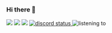 ### Hi there 👋

<img src="https://github-readme-stats.vercel.app/api?username=MichaelHinrichs&count_private=true&show_icons=true&theme=dark" />
<img src="https://github-profile-trophy.vercel.app/?username=MichaelHinrichs" />
<img src="https://github-readme-stats.vercel.app/api/top-langs/?username=MichaelHinrichs" />
<a href='https://discord.com/users/543091598746189845' target='_blank'>
  <img alt="discord status" src="https://dev.discordprofiles.me/badge/status/543091598746189845" />
</a>
<img alt="listening to" src="https://dev.discordprofiles.me/badge/spotify/543091598746189845" />
<!--
**MichaelHinrichs/MichaelHinrichs** is a ✨ _special_ ✨ repository because its `README.md` (this file) appears on your GitHub profile.

Here are some ideas to get you started:

- 🔭 I’m currently working on ...
- 🌱 I’m currently learning ...
- 👯 I’m looking to collaborate on ...
- 🤔 I’m looking for help with ...
- 💬 Ask me about ...
- 📫 How to reach me: ...
- 😄 Pronouns: ...
- ⚡ Fun fact: ...
-->
